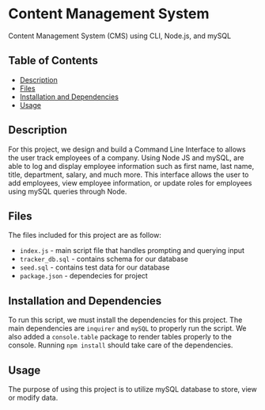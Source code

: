# Content Management System
Content Management System (CMS) using CLI, Node.js, and mySQL

## Table of Contents
  
  * [Description](#description)
  * [Files](#files)
  * [Installation and Dependencies](#installation)
  * [Usage](#usage)

## Description

For this project, we design and build a Command Line Interface to allows the user track employees of a company. Using Node JS and mySQL, are able 
to log and display employee information such as first name, last name, title, department, salary, and much more. This interface allows the user to 
add employees, view employee information, or update roles for employees using mySQL queries through Node.

## Files

The files included for this project are as follow:
  * `index.js` - main script file that handles prompting and querying input
  * `tracker_db.sql` - contains schema for our database
  * `seed.sql` - contains test data for our database
  * `package.json` - dependecies for project

## Installation and Dependencies

To run this script, we must install the dependencies for this project. The main dependencies are  `inquirer` and `mySQL` to properly run the script.
 We also added a `console.table` package to render tables properly to the console. Running `npm install` should take care of the dependencies.

## Usage

The purpose of using this project is to utilize mySQL database to store, view or modify data. 
